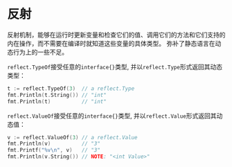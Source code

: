 # 反射

反射机制，能够在运行时更新变量和检查它们的值、调用它们的方法和它们支持的内在操作，而不需要在编译时就知道这些变量的具体类型。
弥补了静态语言在动态行为上的一些不足。

`reflect.TypeOf`接受任意的`interface{}`类型, 并以`reflect.Type`形式返回其动态类型：
```go
t := reflect.TypeOf(3)  // a reflect.Type
fmt.Println(t.String()) // "int"
fmt.Println(t)          // "int"
```

`reflect.ValueOf`接受任意的`interface{}`类型, 并以`reflect.Value`形式返回其动态值：
```go
v := reflect.ValueOf(3) // a reflect.Value
fmt.Println(v)          // "3"
fmt.Printf("%v\n", v)   // "3"
fmt.Println(v.String()) // NOTE: "<int Value>"
```